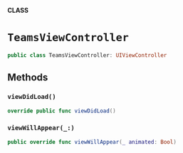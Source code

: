 **CLASS**

# `TeamsViewController`

```swift
public class TeamsViewController: UIViewController
```

## Methods
### `viewDidLoad()`

```swift
override public func viewDidLoad()
```

### `viewWillAppear(_:)`

```swift
public override func viewWillAppear(_ animated: Bool)
```
